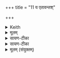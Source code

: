 +++
title = "11 य एतावन्तश्"

+++


<details><summary>Keith</summary>

The Rudras that so many and yet more  
Occupy the quarters,  
their bows we unstring  
At a thousand leagues.
</details>

<details><summary>मूलम्</summary>

य ए॒ताव॑न्तश्च॒ भूयाँ॑सश्च॒ दिशो॑ रु॒द्रा वि॑तस्थि॒रे ।   
तेषाँ॑ सहस्रयोज॒नेऽव॒ धन्वा॑नि तन्मसि ।
</details>

<details><summary>सायण-टीका</summary>

अथ दशमीमाह— य एतावभ्तश्चेति।  
ये रुद्रा एतावन्तश्च सहस्राणि सहस्रश दत्याद्यृग्भि र्यावन्त उक्तास्तावन्तोऽपि भूयांसश्चतोऽप्यधिका अन्ये बहवोऽपि दिशो वितस्थिरे सर्वा दिशः प्रविश्य स्थितास्तेषामित्यादि।
</details>

<details><summary>सायण-टीका</summary>

इत्थं द्वादशसंख्याका ऋच उक्ताः।  

अथ त्रीणि यजूंष्य् उच्यन्ते— नमो रुद्रेभ्य इति।  
अत्र पृथिव्यादिलोकभेदादिषुभेदाच्च यजुस्त्रयं द्रष्टव्यम्।  
तदैवं पाठः संपद्यतेनमो रुद्रेभ्य इत्युपक्रम्य ये पृथिव्यां येषामन्नमिषव इत्याद्यो मन्त्रः।

येऽन्तरिक्षे येषां वात इषव इति द्वितीयो मन्त्रः।

ये दिवि येषां वर्षमिषव इति तृतीयो मन्त्रः ।  
तेभ्यो दश प्राचीरित्यादि सर्वत्र समानम्।
</details>

<details><summary>मूलम् (संयुक्तम्)</summary>

नमो॑ रु॒द्रेभ्यो॒ ये पृ॑थि॒व्याय्ँये॑ऽन्तरि॑क्षे॒ ये दि॒वि येषा॒मन्न॒व्ँवातो॑ व॒र्षमिष॑व॒स्तेभ्यो॒ दश॒ प्राची॒र्दश॑ दक्षि॒णा दश॑ प्र॒तीची॒र्दशोदी॑ची॒र्दशो॒र्ध्वास्तेभ्यो॒ नम॒स्ते नो॑ मृडयन्तु॒ ते यन्द्वि॒ष्मो यश्च॑ नो॒ द्वेष्टि॒ तव्ँवो॒ जम्भे॑ दधामि ॥ [27]
</details>